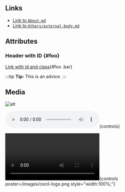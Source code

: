 <!-- break -->
## Links

- [Link to `About.md`](../About.md)
- [Link to `Others/external-body.md`](../Others/external-body.md)

## Attributes

### Header with ID {#foo}

[Link with id and class](./){#foo .bar}

:::tip
**Tip:** This is an advice.
:::

## Media

![alt](/cecil-logo-1000.png "Image asset")

![audio](/audio/test.mp3 "Audio asset"){controls}

![video](/video/test.mp4 "Video asset"){controls poster=/images/cecil-logo.png style="width:100%;"}
